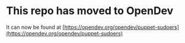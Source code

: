 # This repo has moved to OpenDev

It can now be found at [https://opendev.org/opendev/puppet-sudoers](https://opendev.org/opendev/puppet-sudoers)
